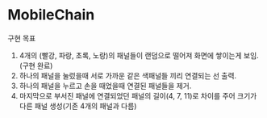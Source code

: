 # MobileChain
구현 목표
1. 4개의 (빨강, 파랑, 초록, 노랑)의 패널들이 랜덤으로 떨어져 화면에 쌓이는게 보임. (구현 완료)
2. 하나의 패널을 눌렀을때 서로 가까운 같은 색패널들 끼리 연결되는 선 출력.
3. 하나의 패널을 누르고 손을 때었을때 연결된 패널들을 제거.
4. 마지막으로 부서진 패널에 연결되었던 패널의 길이(4, 7, 11)로 차이를 주어 크기가 다른 패널 생성(기존 4개의 패널과 다름)
